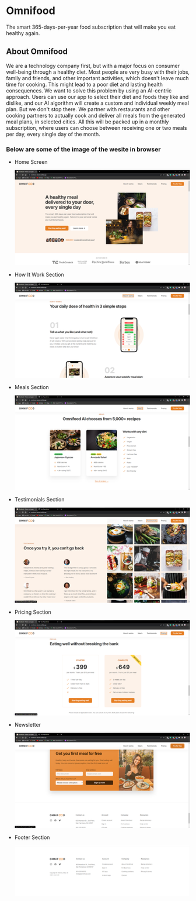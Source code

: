 # Omnifood
The smart 365-days-per-year food subscription that will make you eat healthy again.
## About Omnifood

We are a technology company first, but with a major focus on consumer well-being through a healthy diet. Most people are very busy with their jobs, family and friends, and other important activities, which doesn't leave much time for cooking. This might lead to a poor diet and lasting health consequences. We want to solve this problem by using an AI-centric approach. Users can use our app to select their diet and foods they like and dislike, and our AI algorithm will create a custom and individual weekly meal plan. But we don't stop there. We partner with restaurants and other cooking partners to actually cook and deliver all meals from the generated meal plans, in selected cities. All this will be packed up in a monthly subscription, 
where users can choose between receiving one or two meals per day, every single day of the month.

<h3>Below are some of the image of the wesite in browser</h3>

<ul>
  <li>
<p>Home Screen</p>
  <img  src="homescreen.png"/>
  </li>
    <li>
<p>How It Work Section</p>
  <img  src="How it work section.png"/>
  </li>
    <li>
<p>Meals Section</p>
  <img  src="meals section.png"/>
  </li>
    <li>
<p>Testimonials Section</p>
  <img  src="Testimonials.png"/>
  </li>
    <li>
<p>Pricing Section</p>
  <img  src="Pricing.png"/>
  </li>
      <li>
<p>Newsletter</p>
  <img  src="News letter.png"/>
  </li>
       <li>
<p>Footer Section</p>
  <img  src="footer.png"/>
  </li>
</ul>




